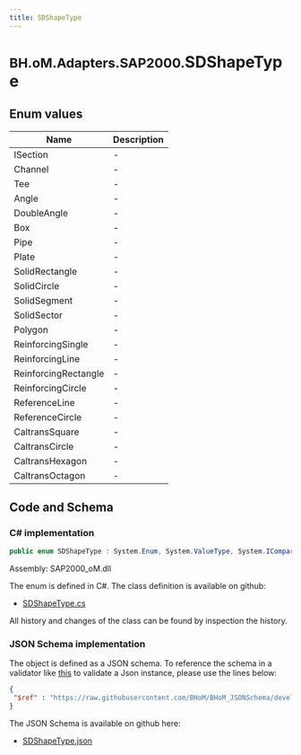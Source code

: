 ```yaml
---
title: SDShapeType
---
```


# <small>BH.oM.Adapters.SAP2000.</small>**SDShapeType**



## Enum values

| Name            | Description                                                    |
|-----------------|----------------------------------------------------------------|
| ISection |  -  |
| Channel |  -  |
| Tee |  -  |
| Angle |  -  |
| DoubleAngle |  -  |
| Box |  -  |
| Pipe |  -  |
| Plate |  -  |
| SolidRectangle |  -  |
| SolidCircle |  -  |
| SolidSegment |  -  |
| SolidSector |  -  |
| Polygon |  -  |
| ReinforcingSingle |  -  |
| ReinforcingLine |  -  |
| ReinforcingRectangle |  -  |
| ReinforcingCircle |  -  |
| ReferenceLine |  -  |
| ReferenceCircle |  -  |
| CaltransSquare |  -  |
| CaltransCircle |  -  |
| CaltransHexagon |  -  |
| CaltransOctagon |  -  |


## Code and Schema

### C# implementation

``` C# title="C#"
public enum SDShapeType : System.Enum, System.ValueType, System.IComparable, System.ISpanFormattable, System.IFormattable, System.IConvertible
```

Assembly: SAP2000_oM.dll

The enum is defined in C#. The class definition is available on github:

- [SDShapeType.cs](https://github.com/BHoM/SAP2000_Toolkit/blob/develop/SAP2000_oM/Enums\SDShapeType.cs)

All history and changes of the class can be found by inspection the history.
### JSON Schema implementation

The object is defined as a JSON schema. To reference the schema in a validator like [this](https://www.jsonschemavalidator.net/) to validate a Json instance, please use the lines below:

``` json title="JSON Schema"
{
 "$ref" : "https://raw.githubusercontent.com/BHoM/BHoM_JSONSchema/develop/SAP2000_oM/SDShapeType.json"
}
```

The JSON Schema is available on github here:

- [SDShapeType.json](https://github.com/BHoM/BHoM_JSONSchema/blob/develop/SAP2000_oM/SDShapeType.json)
